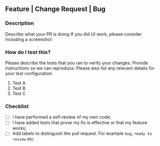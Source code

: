## Feature | Change Request | Bug

### Description
Describe what your PR is doing
If you did UI work, please consider including a screenshot

### How do I test this?
Please describe the tests that you ran to verify your changes. 
Provide instructions so we can reproduce. 
Please also list any relevant details for your test configuration.

1. Test A
2. Test B
3. Test C

### Checklist

- [ ] I have performed a self-review of my own code;
- [ ] I have added tests that prove my fix is effective or that my feature works;
- [ ] Add labels to distinguish the pull request. For example `bug`, `ready to review` etc.
